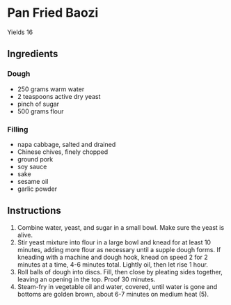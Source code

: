 # Pan Fried Baozi

Yields 16

## Ingredients

### Dough

- 250 grams warm water
- 2 teaspoons active dry yeast
- pinch of sugar
- 500 grams flour

### Filling

- napa cabbage, salted and drained
- Chinese chives, finely chopped
- ground pork
- soy sauce
- sake
- sesame oil
- garlic powder

## Instructions

1. Combine water, yeast, and sugar in a small bowl. Make sure the yeast is alive.
2. Stir yeast mixture into flour in a large bowl and knead for at least 10 minutes, adding more flour as necessary until a supple dough forms. If kneading with a machine and dough hook, knead on speed 2 for 2 minutes at a time, 4-6 minutes total. Lightly oil, then let rise 1 hour.
3. Roll balls of dough into discs. Fill, then close by pleating sides together, leaving an opening in the top. Proof 30 minutes.
4. Steam-fry in vegetable oil and water, covered, until water is gone and bottoms are golden brown, about 6-7 minutes on medium heat (5).
